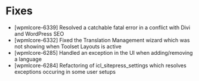 # Fixes
* [wpmlcore-6339] Resolved a catchable fatal error in a conflict with Divi and WordPress SEO
* [wpmlcore-6332] Fixed the Translation Management wizard which was not showing when Toolset Layouts is active
* [wpmlcore-6285] Handled an exception in the UI when adding/removing a language
* [wpmlcore-6284] Refactoring of icl_sitepress_settings which resolves exceptions occuring in some user setups
